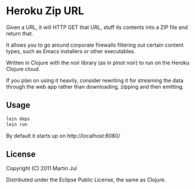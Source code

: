 # Heroku Zip URL

Given a URL, it will HTTP GET that URL, stuff its contents into a ZIP file and return that.

It allows you to go around corporate firewalls filtering out certain content types, such as Emacs installers or other executables.

Written in Clojure with the noir library (as in pinot noir) to run on the Heroku Clojure cloud.

If you plan on using it heavily, consider rewriting it for streaming the data through the web app rather than downloading, zipping and then emitting.

## Usage

```bash
lein deps
lein run
```

By default it starts up on http://localhost:8080/

## License

Copyright (C) 2011 Martin Jul

Distributed under the Eclipse Public License, the same as Clojure.

